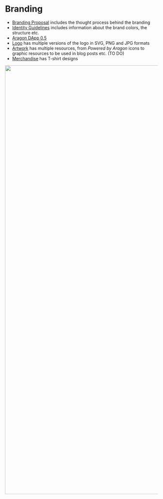 # Branding

- [Branding Proposal](Branding_Proposal.pdf) includes the thought process behind the branding
- [Identity Guidelines](Identity_Guidelines.pdf) includes information about the brand colors, the structure etc.
- [Aragon DApp 0.5](https://scene.zeplin.io/project/59a827960d4c4cb2274007f5)
- [Logo](logo/index.md) has multiple versions of the logo in SVG, PNG and JPG formats
- [Artwork](artwork/index.md) has multiple resources, from *Powered by Aragon* icons to graphic resources to be used in blog posts etc. (TO DO)
- [Merchandise](merch/index.md) has T-shirt designs


<img width="1412" src="https://user-images.githubusercontent.com/718208/31124299-2e1af6f4-a844-11e7-9c4b-2ccc02fd6588.png">
